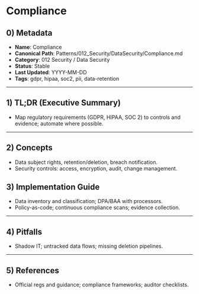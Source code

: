 # Compliance

## 0) Metadata
- **Name**: Compliance
- **Canonical Path**: Patterns/012_Security/DataSecurity/Compliance.md
- **Category**: 012 Security / Data Security
- **Status**: Stable
- **Last Updated**: YYYY-MM-DD
- **Tags**: gdpr, hipaa, soc2, pii, data-retention

---

## 1) TL;DR (Executive Summary)
- Map regulatory requirements (GDPR, HIPAA, SOC 2) to controls and evidence; automate where possible.

---

## 2) Concepts
- Data subject rights, retention/deletion, breach notification.
- Security controls: access, encryption, audit, change management.

## 3) Implementation Guide
- Data inventory and classification; DPA/BAA with processors.
- Policy-as-code; continuous compliance scans; evidence collection.

---

## 4) Pitfalls
- Shadow IT; untracked data flows; missing deletion pipelines.

---

## 5) References
- Official regs and guidance; compliance frameworks; auditor checklists.
